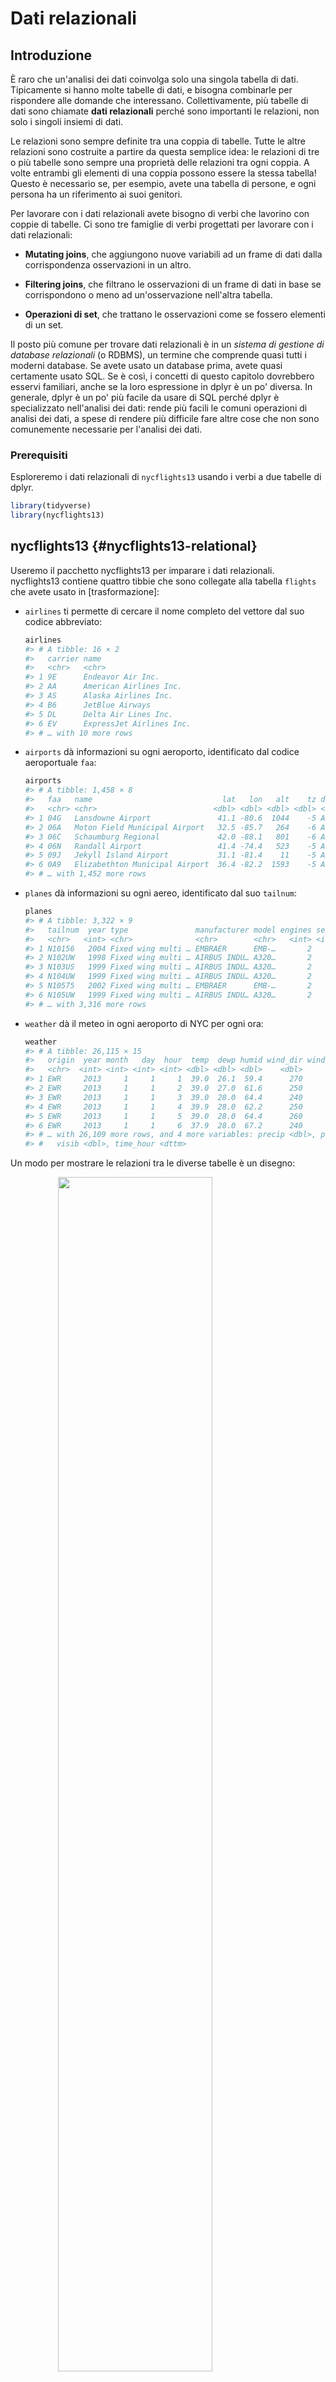 # Dati relazionali

## Introduzione

È raro che un'analisi dei dati coinvolga solo una singola tabella di dati. Tipicamente si hanno molte tabelle di dati, e bisogna combinarle per rispondere alle domande che interessano. Collettivamente, più tabelle di dati sono chiamate __dati relazionali__ perché sono importanti le relazioni, non solo i singoli insiemi di dati.

Le relazioni sono sempre definite tra una coppia di tabelle. Tutte le altre relazioni sono costruite a partire da questa semplice idea: le relazioni di tre o più tabelle sono sempre una proprietà delle relazioni tra ogni coppia. A volte entrambi gli elementi di una coppia possono essere la stessa tabella! Questo è necessario se, per esempio, avete una tabella di persone, e ogni persona ha un riferimento ai suoi genitori.

Per lavorare con i dati relazionali avete bisogno di verbi che lavorino con coppie di tabelle. Ci sono tre famiglie di verbi progettati per lavorare con i dati relazionali:

* __Mutating joins__, che aggiungono nuove variabili ad un frame di dati dalla corrispondenza
  osservazioni in un altro.

* __Filtering joins__, che filtrano le osservazioni di un frame di dati in base
  se corrispondono o meno ad un'osservazione nell'altra tabella.

* __Operazioni di set__, che trattano le osservazioni come se fossero elementi di un set.

Il posto più comune per trovare dati relazionali è in un _sistema di gestione di database relazionali_ (o RDBMS), un termine che comprende quasi tutti i moderni database. Se avete usato un database prima, avete quasi certamente usato SQL. Se è così, i concetti di questo capitolo dovrebbero esservi familiari, anche se la loro espressione in dplyr è un po' diversa. In generale, dplyr è un po' più facile da usare di SQL perché dplyr è specializzato nell'analisi dei dati: rende più facili le comuni operazioni di analisi dei dati, a spese di rendere più difficile fare altre cose che non sono comunemente necessarie per l'analisi dei dati.

### Prerequisiti

Esploreremo i dati relazionali di `nycflights13` usando i verbi a due tabelle di dplyr.



```r
library(tidyverse)
library(nycflights13)
```

## nycflights13 {#nycflights13-relational}

Useremo il pacchetto nycflights13 per imparare i dati relazionali. nycflights13 contiene quattro tibbie che sono collegate alla tabella `flights` che avete usato in [trasformazione]:

* `airlines` ti permette di cercare il nome completo del vettore dal suo codice abbreviato:

    
    ```r
    airlines
    #> # A tibble: 16 × 2
    #>   carrier name                    
    #>   <chr>   <chr>                   
    #> 1 9E      Endeavor Air Inc.       
    #> 2 AA      American Airlines Inc.  
    #> 3 AS      Alaska Airlines Inc.    
    #> 4 B6      JetBlue Airways         
    #> 5 DL      Delta Air Lines Inc.    
    #> 6 EV      ExpressJet Airlines Inc.
    #> # … with 10 more rows
    ```

* `airports` dà informazioni su ogni aeroporto, identificato dal codice aeroportuale `faa`:

    
    ```r
    airports
    #> # A tibble: 1,458 × 8
    #>   faa   name                             lat   lon   alt    tz dst   tzone      
    #>   <chr> <chr>                          <dbl> <dbl> <dbl> <dbl> <chr> <chr>      
    #> 1 04G   Lansdowne Airport               41.1 -80.6  1044    -5 A     America/Ne…
    #> 2 06A   Moton Field Municipal Airport   32.5 -85.7   264    -6 A     America/Ch…
    #> 3 06C   Schaumburg Regional             42.0 -88.1   801    -6 A     America/Ch…
    #> 4 06N   Randall Airport                 41.4 -74.4   523    -5 A     America/Ne…
    #> 5 09J   Jekyll Island Airport           31.1 -81.4    11    -5 A     America/Ne…
    #> 6 0A9   Elizabethton Municipal Airport  36.4 -82.2  1593    -5 A     America/Ne…
    #> # … with 1,452 more rows
    ```

* `planes` dà informazioni su ogni aereo, identificato dal suo `tailnum`:

    
    ```r
    planes
    #> # A tibble: 3,322 × 9
    #>   tailnum  year type               manufacturer model engines seats speed engine
    #>   <chr>   <int> <chr>              <chr>        <chr>   <int> <int> <int> <chr> 
    #> 1 N10156   2004 Fixed wing multi … EMBRAER      EMB-…       2    55    NA Turbo…
    #> 2 N102UW   1998 Fixed wing multi … AIRBUS INDU… A320…       2   182    NA Turbo…
    #> 3 N103US   1999 Fixed wing multi … AIRBUS INDU… A320…       2   182    NA Turbo…
    #> 4 N104UW   1999 Fixed wing multi … AIRBUS INDU… A320…       2   182    NA Turbo…
    #> 5 N10575   2002 Fixed wing multi … EMBRAER      EMB-…       2    55    NA Turbo…
    #> 6 N105UW   1999 Fixed wing multi … AIRBUS INDU… A320…       2   182    NA Turbo…
    #> # … with 3,316 more rows
    ```

*   `weather` dà il meteo in ogni aeroporto di NYC per ogni ora:

    
    ```r
    weather
    #> # A tibble: 26,115 × 15
    #>   origin  year month   day  hour  temp  dewp humid wind_dir wind_speed wind_gust
    #>   <chr>  <int> <int> <int> <int> <dbl> <dbl> <dbl>    <dbl>      <dbl>     <dbl>
    #> 1 EWR     2013     1     1     1  39.0  26.1  59.4      270      10.4         NA
    #> 2 EWR     2013     1     1     2  39.0  27.0  61.6      250       8.06        NA
    #> 3 EWR     2013     1     1     3  39.0  28.0  64.4      240      11.5         NA
    #> 4 EWR     2013     1     1     4  39.9  28.0  62.2      250      12.7         NA
    #> 5 EWR     2013     1     1     5  39.0  28.0  64.4      260      12.7         NA
    #> 6 EWR     2013     1     1     6  37.9  28.0  67.2      240      11.5         NA
    #> # … with 26,109 more rows, and 4 more variables: precip <dbl>, pressure <dbl>,
    #> #   visib <dbl>, time_hour <dttm>
    ```

Un modo per mostrare le relazioni tra le diverse tabelle è un disegno:

<img src="diagrams/relational-nycflights.png" width="70%" style="display: block; margin: auto;" />

Questo diagramma è un po' travolgente, ma è semplice rispetto ad alcuni che vedrete in natura! La chiave per capire diagrammi come questo è ricordare che ogni relazione riguarda sempre una coppia di tabelle. Non c'è bisogno di capire tutto, basta capire la catena di relazioni tra le tabelle a cui si è interessati.

Per nycflights13:

* `flights` si connette a `planes` attraverso una singola variabile, `tailnum`. 

* `flights` si connette a `airlines` attraverso la variabile `carrier`.

* `flights` si connette a `airports` in due modi: attraverso le variabili `origin` e
  `dest`.

* I voli si connettono al meteo attraverso la variabile `origin` (la località), e
  `year`, `month`, `day` e `hour` (il tempo).

### Esercizi

1.  Immagina di voler disegnare (approssimativamente) la rotta che ogni aereo vola da
    sua origine alla sua destinazione. Di quali variabili avresti bisogno? Quali tabelle
    avreste bisogno di combinare?

1.  Ho dimenticato di disegnare la relazione tra `weather` e `airports`.
    Qual è la relazione e come dovrebbe apparire nel diagramma?

1.  `weather` contiene solo informazioni per gli aeroporti di origine (NYC). Se
    contenesse le informazioni meteo per tutti gli aeroporti degli USA, quale ulteriore
    relazione aggiuntiva definirebbe con `flights`?

1.  Sappiamo che alcuni giorni dell'anno sono "speciali", e meno persone del
    persone del solito volano in quei giorni. Come potresti rappresentare questi dati come un frame di dati?
    Quali sarebbero le chiavi primarie di quella tabella? Come si connetterebbe alle
    tabelle esistenti?

## Chiavi

Le variabili usate per collegare ogni coppia di tabelle sono chiamate __chiavi__. Una chiave è una variabile (o un insieme di variabili) che identifica univocamente un'osservazione. In casi semplici, una singola variabile è sufficiente per identificare un'osservazione. Per esempio, ogni piano è identificato univocamente dal suo `tailnum`. In altri casi, possono essere necessarie più variabili. Per esempio, per identificare un'osservazione in `weather` sono necessarie cinque variabili: `year`, `month`, `day`, `hour` e `origin`.

Ci sono due tipi di chiavi:

* Una __chiave primaria__ identifica univocamente un'osservazione nella propria tabella.
  Per esempio, `planes$tailnum` è una chiave primaria perché identifica univocamente
  ogni aereo nella tabella `planes`.

* Una __chiave esterna__ identifica univocamente un'osservazione in un'altra tabella.
  Per esempio, `flights$tailnum` è una chiave esterna perché appare nella tabella 
  tabella `flights` dove corrisponde ad ogni volo ad un unico aereo.

Una variabile può essere sia una chiave primaria _e_ una chiave esterna. Per esempio, `origin` fa parte della chiave primaria `weather` ed è anche una chiave esterna per la tabella `airports`.

Una volta che hai identificato le chiavi primarie nelle tue tabelle, è una buona pratica verificare che esse identifichino davvero in modo univoco ogni osservazione. Un modo per farlo è quello di `count()` le chiavi primarie e cercare le voci dove `n` è maggiore di uno:


```r
planes %>% 
  count(tailnum) %>% 
  filter(n > 1)
#> # A tibble: 0 × 2
#> # … with 2 variables: tailnum <chr>, n <int>

weather %>% 
  count(year, month, day, hour, origin) %>% 
  filter(n > 1)
#> # A tibble: 3 × 6
#>    year month   day  hour origin     n
#>   <int> <int> <int> <int> <chr>  <int>
#> 1  2013    11     3     1 EWR        2
#> 2  2013    11     3     1 JFK        2
#> 3  2013    11     3     1 LGA        2
```

A volte una tabella non ha una chiave primaria esplicita: ogni riga è un'osservazione, ma nessuna combinazione di variabili la identifica in modo affidabile. Per esempio, qual è la chiave primaria nella tabella `flights`? Si potrebbe pensare che sia la data più il numero di volo o di coda, ma nessuno dei due è unico:


```r
flights %>% 
  count(year, month, day, flight) %>% 
  filter(n > 1)
#> # A tibble: 29,768 × 5
#>    year month   day flight     n
#>   <int> <int> <int>  <int> <int>
#> 1  2013     1     1      1     2
#> 2  2013     1     1      3     2
#> 3  2013     1     1      4     2
#> 4  2013     1     1     11     3
#> 5  2013     1     1     15     2
#> 6  2013     1     1     21     2
#> # … with 29,762 more rows

flights %>% 
  count(year, month, day, tailnum) %>% 
  filter(n > 1)
#> # A tibble: 64,928 × 5
#>    year month   day tailnum     n
#>   <int> <int> <int> <chr>   <int>
#> 1  2013     1     1 N0EGMQ      2
#> 2  2013     1     1 N11189      2
#> 3  2013     1     1 N11536      2
#> 4  2013     1     1 N11544      3
#> 5  2013     1     1 N11551      2
#> 6  2013     1     1 N12540      2
#> # … with 64,922 more rows
```

Quando ho iniziato a lavorare con questi dati, avevo ingenuamente supposto che ogni numero di volo sarebbe stato usato solo una volta al giorno: questo avrebbe reso molto più facile comunicare i problemi con un volo specifico. Purtroppo non è così! Se una tabella manca di una chiave primaria, a volte è utile aggiungerne una con `mutate()` e `row_number()`. Questo rende più facile far combaciare le osservazioni se avete fatto qualche filtraggio e volete ricontrollare i dati originali. Questa è chiamata una _chiave surrogata__.

Una chiave primaria e la corrispondente chiave esterna in un'altra tabella formano una __relazione__. Le relazioni sono tipicamente uno-a-molti. Per esempio, ogni volo ha un aereo, ma ogni aereo ha molti voli. In altri dati, occasionalmente vedrete una relazione 1 a 1. Potete pensare a questo come ad un caso speciale di 1-a-molti. Potete modellare le relazioni molti-a-molti con una relazione molti-a-1 più una relazione 1-a-molti. Per esempio, in questi dati c'è una relazione molti-a-molti tra compagnie aeree e aeroporti: ogni compagnia aerea vola in molti aeroporti; ogni aeroporto ospita molte compagnie aeree.

### Esercizi

1.  Aggiungere una chiave surrogata a `flights`.

1.  Identifica le chiavi nei seguenti set di dati

    1.  `Lahman::Batting`,
    1.  `babynames::babynames`.
    1.  `nasaweather::atmos`.
    1.  `fueleconomy::vehicles`
    1.  `ggplot2::diamonds`.
    
    (Potrebbe essere necessario installare alcuni pacchetti e leggere un po' di documentazione).

1.  Disegna un diagramma che illustri le connessioni tra le tabelle `Batting`,
    `People` e `Salaries` nel pacchetto Lahman. Disegna un altro diagramma
    che mostra la relazione tra `People`, `Managers`, `AwardsManagers`.

    Come caratterizzeresti la relazione tra le tabelle `Batting`,
    `Pitching` e `Fielding`?

## Mutating joins {#mutating-joins}

Il primo strumento che vedremo per combinare una coppia di tabelle è la __mutating join__. Una mutating join permette di combinare le variabili di due tabelle. Prima abbina le osservazioni in base alle loro chiavi, poi copia le variabili da una tabella all'altra.

Come `mutate()`, le funzioni di join aggiungono le variabili a destra, quindi se avete già molte variabili, le nuove variabili non verranno stampate. Per questi esempi, renderemo più facile vedere cosa succede negli esempi creando un set di dati più ristretto:


```r
flights2 <- flights %>% 
  select(year:day, hour, origin, dest, tailnum, carrier)
flights2
#> # A tibble: 336,776 × 8
#>    year month   day  hour origin dest  tailnum carrier
#>   <int> <int> <int> <dbl> <chr>  <chr> <chr>   <chr>  
#> 1  2013     1     1     5 EWR    IAH   N14228  UA     
#> 2  2013     1     1     5 LGA    IAH   N24211  UA     
#> 3  2013     1     1     5 JFK    MIA   N619AA  AA     
#> 4  2013     1     1     5 JFK    BQN   N804JB  B6     
#> 5  2013     1     1     6 LGA    ATL   N668DN  DL     
#> 6  2013     1     1     5 EWR    ORD   N39463  UA     
#> # … with 336,770 more rows
```

(Ricordate, quando siete in RStudio, potete anche usare `View()` per evitare questo problema).

Immaginate di voler aggiungere il nome completo della compagnia aerea ai dati di `flights2`. Potete combinare i data frame `airlines` e `flights2` con `left_join()`:


```r
flights2 %>%
  select(-origin, -dest) %>% 
  left_join(airlines, by = "carrier")
#> # A tibble: 336,776 × 7
#>    year month   day  hour tailnum carrier name                  
#>   <int> <int> <int> <dbl> <chr>   <chr>   <chr>                 
#> 1  2013     1     1     5 N14228  UA      United Air Lines Inc. 
#> 2  2013     1     1     5 N24211  UA      United Air Lines Inc. 
#> 3  2013     1     1     5 N619AA  AA      American Airlines Inc.
#> 4  2013     1     1     5 N804JB  B6      JetBlue Airways       
#> 5  2013     1     1     6 N668DN  DL      Delta Air Lines Inc.  
#> 6  2013     1     1     5 N39463  UA      United Air Lines Inc. 
#> # … with 336,770 more rows
```

Il risultato dell'unione delle compagnie aeree a flights2 è una variabile aggiuntiva: `name`. Questo è il motivo per cui chiamo questo tipo di join un join mutante. In questo caso, avreste potuto arrivare allo stesso punto usando `mutate()` e il subsetting di base di R:


```r
flights2 %>%
  select(-origin, -dest) %>% 
  mutate(name = airlines$name[match(carrier, airlines$carrier)])
#> # A tibble: 336,776 × 7
#>    year month   day  hour tailnum carrier name                  
#>   <int> <int> <int> <dbl> <chr>   <chr>   <chr>                 
#> 1  2013     1     1     5 N14228  UA      United Air Lines Inc. 
#> 2  2013     1     1     5 N24211  UA      United Air Lines Inc. 
#> 3  2013     1     1     5 N619AA  AA      American Airlines Inc.
#> 4  2013     1     1     5 N804JB  B6      JetBlue Airways       
#> 5  2013     1     1     6 N668DN  DL      Delta Air Lines Inc.  
#> 6  2013     1     1     5 N39463  UA      United Air Lines Inc. 
#> # … with 336,770 more rows
```

Ma questo è difficile da generalizzare quando si ha bisogno di abbinare più variabili, e richiede una lettura attenta per capire l'intento generale.

Le sezioni seguenti spiegano, in dettaglio, come funzionano le mutating joins. Comincerete imparando un'utile rappresentazione visiva delle unioni. Poi la useremo per spiegare le quattro funzioni di mutating join: l'inner join e le tre outer join. Quando si lavora con dati reali, le chiavi non sempre identificano in modo univoco le osservazioni, quindi parleremo di cosa succede quando non c'è una corrispondenza unica. Infine, imparerete come dire a dplyr quali variabili sono le chiavi per una data unione.

### Capire le unioni

Per aiutarvi ad imparare come funzionano le join, userò una rappresentazione visiva:

<img src="diagrams/join-setup.png" width="118" style="display: block; margin: auto;" />

```r
x <- tribble(
  ~key, ~val_x,
     1, "x1",
     2, "x2",
     3, "x3"
)
y <- tribble(
  ~key, ~val_y,
     1, "y1",
     2, "y2",
     4, "y3"
)
```

La colonna colorata rappresenta la variabile "chiave": questa è usata per abbinare le righe tra le tabelle. La colonna grigia rappresenta la colonna "valore" che viene portata con sé per il viaggio. In questi esempi mostrerò una singola variabile chiave, ma l'idea si generalizza in modo diretto a chiavi multiple e valori multipli.

Un join è un modo di collegare ogni riga in `x` a zero, una o più righe in `y`. Il diagramma seguente mostra ogni potenziale corrispondenza come un'intersezione di una coppia di linee.

<img src="diagrams/join-setup2.png" width="166" style="display: block; margin: auto;" />

(Se guardate attentamente, potreste notare che abbiamo cambiato l'ordine delle colonne chiave e valore in `x`. Questo è per enfatizzare che i join corrispondono in base alla chiave; il valore è solo portato con sé per il viaggio).

In un vero join, le corrispondenze saranno indicate con dei punti. Il numero di punti = il numero di corrispondenze = il numero di righe nell'output.

<img src="diagrams/join-inner.png" width="338" style="display: block; margin: auto;" />

### Inner join {#inner-join}

Il tipo più semplice di join è l'__inner join__. Un join interno abbina coppie di osservazioni ogni volta che le loro chiavi sono uguali:

<img src="diagrams/join-inner.png" width="338" style="display: block; margin: auto;" />

(Per essere precisi, questa è una __equijoin__ interna perché le chiavi sono abbinate usando l'operatore di uguaglianza. Dato che la maggior parte delle unioni sono equijoin, di solito lasciamo perdere questa specificazione).

L'output di un join interno è un nuovo data frame che contiene la chiave, i valori x e i valori y. Usiamo `by` per dire a dplyr quale variabile è la chiave:


```r
x %>% 
  inner_join(y, by = "key")
#> # A tibble: 2 × 3
#>     key val_x val_y
#>   <dbl> <chr> <chr>
#> 1     1 x1    y1   
#> 2     2 x2    y2
```

La proprietà più importante di un inner join è che le righe non abbinate non sono incluse nel risultato. Questo significa che generalmente le inner joins non sono appropriate per l'uso in analisi perché è troppo facile perdere osservazioni.

### Outer joins {#outer-join}

Un inner join mantiene le osservazioni che appaiono in entrambe le tabelle. Una __outer join__ mantiene le osservazioni che appaiono in almeno una delle tabelle. Ci sono tre tipi di outer join:

* Una __left join__ mantiene tutte le osservazioni in `x`.
* Un __joint__ a destra mantiene tutte le osservazioni in `y`.
* Un __full join__ mantiene tutte le osservazioni in `x` e `y`.

Questi join funzionano aggiungendo un'osservazione "virtuale" addizionale ad ogni tabella. Questa osservazione ha una chiave che corrisponde sempre (se nessun'altra chiave corrisponde), e un valore riempito con `NA`.

Graficamente, questo appare come:

<img src="diagrams/join-outer.png" width="355" style="display: block; margin: auto;" />

L'unione più comunemente usata è l'unione a sinistra: la si usa ogni volta che si cercano dati aggiuntivi da un'altra tabella, perché conserva le osservazioni originali anche quando non c'è una corrispondenza. L'unione a sinistra dovrebbe essere la tua unione di default: usala a meno che tu non abbia una forte ragione per preferire una delle altre.

Un altro modo per rappresentare i diversi tipi di join è un diagramma di Venn:

<img src="diagrams/join-venn.png" width="551" style="display: block; margin: auto;" />

Tuttavia, questa non è una grande rappresentazione. Potrebbe rinfrescarvi la memoria su quale join conserva le osservazioni in quale tabella, ma soffre di una grande limitazione: un diagramma di Venn non può mostrare cosa succede quando le chiavi non identificano univocamente un'osservazione.

### Chiavi duplicate {#join-matches}

Finora tutti i diagrammi hanno assunto che le chiavi siano uniche. Ma questo non è sempre il caso. Questa sezione spiega cosa succede quando le chiavi non sono uniche. Ci sono due possibilità:

1.  Una tabella ha chiavi duplicate. Questo è utile quando vuoi aggiungere ulteriori informazioni, dato che tipicamente c'è una relazione uno-a-molti.

    <img src="diagrams/join-one-to-many.png" width="279" style="display: block; margin: auto;" />

    Notate che ho messo la colonna chiave in una posizione leggermente diversa nell'output.
    Questo riflette il fatto che la chiave è una chiave primaria in `y` e una chiave esterna in `x`.

    
    ```r
    x <- tribble(
      ~key, ~val_x,
         1, "x1",
         2, "x2",
         2, "x3",
         1, "x4"
    )
    y <- tribble(
      ~key, ~val_y,
         1, "y1",
         2, "y2"
    )
    left_join(x, y, by = "key")
    #> # A tibble: 4 × 3
    #>     key val_x val_y
    #>   <dbl> <chr> <chr>
    #> 1     1 x1    y1   
    #> 2     2 x2    y2   
    #> 3     2 x3    y2   
    #> 4     1 x4    y1
    ```

1.  Entrambe le tabelle hanno chiavi duplicate. Questo è di solito un errore perché in nessuna delle due tabelle le chiavi identificano univocamente un'osservazione. Quando si uniscono chiavi duplicate, si ottengono tutte le combinazioni possibili, il prodotto cartesiano:

    <img src="diagrams/join-many-to-many.png" width="342" style="display: block; margin: auto;" />

    
    ```r
    x <- tribble(
      ~key, ~val_x,
         1, "x1",
         2, "x2",
         2, "x3",
         3, "x4"
    )
    y <- tribble(
      ~key, ~val_y,
         1, "y1",
         2, "y2",
         2, "y3",
         3, "y4"
    )
    left_join(x, y, by = "key")
    #> # A tibble: 6 × 3
    #>     key val_x val_y
    #>   <dbl> <chr> <chr>
    #> 1     1 x1    y1   
    #> 2     2 x2    y2   
    #> 3     2 x2    y3   
    #> 4     2 x3    y2   
    #> 5     2 x3    y3   
    #> 6     3 x4    y4
    ```

### Definizione delle colonne chiave {#join-by}

Finora, le coppie di tabelle sono sempre state unite da una singola variabile, e questa variabile ha lo stesso nome in entrambe le tabelle. Questo vincolo è stato codificato da `by = "key"`. Puoi usare altri valori per `by` per collegare le tabelle in altri modi:

  * Il valore predefinito, `by = NULL`, usa tutte le variabili che appaiono in entrambe le tabelle, il cosiddetto __natural__ join. Per esempio, le tabelle dei voli e del meteo corrispondono sulle loro variabili comuni: `year`, `month`, `day`, `hour` e `origin`.

    
    ```r
    flights2 %>% 
      left_join(weather)
    #> Joining, by = c("year", "month", "day", "hour", "origin")
    #> # A tibble: 336,776 × 18
    #>    year month   day  hour origin dest  tailnum carrier  temp  dewp humid
    #>   <int> <int> <int> <dbl> <chr>  <chr> <chr>   <chr>   <dbl> <dbl> <dbl>
    #> 1  2013     1     1     5 EWR    IAH   N14228  UA       39.0  28.0  64.4
    #> 2  2013     1     1     5 LGA    IAH   N24211  UA       39.9  25.0  54.8
    #> 3  2013     1     1     5 JFK    MIA   N619AA  AA       39.0  27.0  61.6
    #> 4  2013     1     1     5 JFK    BQN   N804JB  B6       39.0  27.0  61.6
    #> 5  2013     1     1     6 LGA    ATL   N668DN  DL       39.9  25.0  54.8
    #> 6  2013     1     1     5 EWR    ORD   N39463  UA       39.0  28.0  64.4
    #> # … with 336,770 more rows, and 7 more variables: wind_dir <dbl>,
    #> #   wind_speed <dbl>, wind_gust <dbl>, precip <dbl>, pressure <dbl>,
    #> #   visib <dbl>, time_hour <dttm>
    ```

  * Un vettore di caratteri, `by = "x"`. Questo è come un join naturale, ma usa solo
    alcune delle variabili comuni. Per esempio, `flights` e `planes` hanno
    variabili `year`, ma significano cose diverse, quindi vogliamo unire solo per
    `tailnum`.

    
    ```r
    flights2 %>% 
      left_join(planes, by = "tailnum")
    #> # A tibble: 336,776 × 16
    #>   year.x month   day  hour origin dest  tailnum carrier year.y type             
    #>    <int> <int> <int> <dbl> <chr>  <chr> <chr>   <chr>    <int> <chr>            
    #> 1   2013     1     1     5 EWR    IAH   N14228  UA        1999 Fixed wing multi…
    #> 2   2013     1     1     5 LGA    IAH   N24211  UA        1998 Fixed wing multi…
    #> 3   2013     1     1     5 JFK    MIA   N619AA  AA        1990 Fixed wing multi…
    #> 4   2013     1     1     5 JFK    BQN   N804JB  B6        2012 Fixed wing multi…
    #> 5   2013     1     1     6 LGA    ATL   N668DN  DL        1991 Fixed wing multi…
    #> 6   2013     1     1     5 EWR    ORD   N39463  UA        2012 Fixed wing multi…
    #> # … with 336,770 more rows, and 6 more variables: manufacturer <chr>,
    #> #   model <chr>, engines <int>, seats <int>, speed <int>, engine <chr>
    ```

    Si noti che le variabili `year` (che appaiono in entrambi i data frame di input,
    ma non sono costrette ad essere uguali) sono disambiguate nell'output con
    un suffisso.

  * Un vettore di caratteri con nome: `by = c("a" = "b")`. Questo
    corrisponde alla variabile `a` nella tabella `x` alla variabile `b` nella tabella `y`. Le
    variabili da `x` saranno usate nell'output.

    Per esempio, se vogliamo disegnare una mappa abbiamo bisogno di combinare i dati dei voli
    con i dati degli aeroporti che contengono la posizione (`lat` e `lon`) di
    ogni aeroporto. Ogni volo ha un `airport` di origine e uno di destinazione, quindi
    bisogno di specificare a quale vogliamo unire i dati:

    
    ```r
    flights2 %>% 
      left_join(airports, c("dest" = "faa"))
    #> # A tibble: 336,776 × 15
    #>    year month   day  hour origin dest  tailnum carrier name      lat   lon   alt
    #>   <int> <int> <int> <dbl> <chr>  <chr> <chr>   <chr>   <chr>   <dbl> <dbl> <dbl>
    #> 1  2013     1     1     5 EWR    IAH   N14228  UA      George…  30.0 -95.3    97
    #> 2  2013     1     1     5 LGA    IAH   N24211  UA      George…  30.0 -95.3    97
    #> 3  2013     1     1     5 JFK    MIA   N619AA  AA      Miami …  25.8 -80.3     8
    #> 4  2013     1     1     5 JFK    BQN   N804JB  B6      <NA>     NA    NA      NA
    #> 5  2013     1     1     6 LGA    ATL   N668DN  DL      Hartsf…  33.6 -84.4  1026
    #> 6  2013     1     1     5 EWR    ORD   N39463  UA      Chicag…  42.0 -87.9   668
    #> # … with 336,770 more rows, and 3 more variables: tz <dbl>, dst <chr>,
    #> #   tzone <chr>
    
    flights2 %>% 
      left_join(airports, c("origin" = "faa"))
    #> # A tibble: 336,776 × 15
    #>    year month   day  hour origin dest  tailnum carrier name      lat   lon   alt
    #>   <int> <int> <int> <dbl> <chr>  <chr> <chr>   <chr>   <chr>   <dbl> <dbl> <dbl>
    #> 1  2013     1     1     5 EWR    IAH   N14228  UA      Newark…  40.7 -74.2    18
    #> 2  2013     1     1     5 LGA    IAH   N24211  UA      La Gua…  40.8 -73.9    22
    #> 3  2013     1     1     5 JFK    MIA   N619AA  AA      John F…  40.6 -73.8    13
    #> 4  2013     1     1     5 JFK    BQN   N804JB  B6      John F…  40.6 -73.8    13
    #> 5  2013     1     1     6 LGA    ATL   N668DN  DL      La Gua…  40.8 -73.9    22
    #> 6  2013     1     1     5 EWR    ORD   N39463  UA      Newark…  40.7 -74.2    18
    #> # … with 336,770 more rows, and 3 more variables: tz <dbl>, dst <chr>,
    #> #   tzone <chr>
    ```

### Esercizi

1.  Calcola il ritardo medio per destinazione, poi unisciti al data frame `airport` in modo da poter mostrare la distribuzione spaziale dei ritardi. Ecco un modo semplice per disegnare una mappa degli Stati Uniti:

    
    ```r
    airports %>%
      semi_join(flights, c("faa" = "dest")) %>%
      ggplot(aes(lon, lat)) +
        borders("state") +
        geom_point() +
        coord_quickmap()
    ```

    (Non preoccupatevi se non capite cosa fa `semi_join()` --- lo imparerete
    imparerete dopo).

    Potreste voler usare la `dimensione` o il `colore` dei punti per visualizzare
    il ritardo medio per ogni aeroporto.

1.  Aggiungi la posizione dell'origine _e_ della destinazione (cioè la `lat` e la `lon`)
    a `flights`.

1.  Esiste una relazione tra l'età di un aereo e i suoi ritardi?

1.  Quali condizioni meteorologiche rendono più probabile un ritardo?

1.  Cosa è successo il 13 giugno 2013? Visualizza lo schema spaziale dei ritardi,
    e poi usa Google per fare un riferimento incrociato con le condizionir.

    

### Altre implementazioni

`base::merge()` può eseguire tutti e quattro i tipi di mutating join:

dplyr | merge
-------------------|-------------------------------------------
`inner_join(x, y)` | `merge(x, y)`
`left_join(x, y)`  | `merge(x, y, all.x = TRUE)`
`right_join(x, y)` | `merge(x, y, all.y = TRUE)`,
`full_join(x, y)`  | `merge(x, y, all.x = TRUE, all.y = TRUE)`

Il vantaggio dei verbi specifici di dplyr è che trasmettono più chiaramente l'intento del vostro codice: la differenza tra i join è davvero importante ma nascosta negli argomenti di `merge()`. I join di dplyr sono considerevolmente più veloci e non incasinano l'ordine delle righe.

SQL è l'ispirazione per le convenzioni di dplyr, quindi la traduzione è semplice:

dplyr | SQL
-----------------------------|-------------------------------------------
`inner_join(x, y, by = "z")` | `SELECT * FROM x INNER JOIN y USING (z)`
`left_join(x, y, by = "z")`  | `SELECT * FROM x LEFT OUTER JOIN y USING (z)`
`right_join(x, y, by = "z")` | `SELECT * FROM x RIGHT OUTER JOIN y USING (z)`
`full_join(x, y, by = "z")`  | `SELECT * FROM x FULL OUTER JOIN y USING (z)`

Si noti che "INNER" e "OUTER" sono opzionali, e spesso omessi.

Unire diverse variabili tra le tabelle, per esempio `inner_join(x, y, by = c("a" = "b"))` usa una sintassi leggermente diversa in SQL: `SELECT * FROM x INNER JOIN y ON x.a = y.b`. Come suggerisce questa sintassi, SQL supporta una gamma più ampia di tipi di join rispetto a dplyr perché è possibile collegare le tabelle usando vincoli diversi dall'uguaglianza (a volte chiamati non-equijoin).

## Filtering joins {#filtering-joins}

Le filtering joins fanno corrispondere le osservazioni allo stesso modo delle mutating joins, ma influenzano le osservazioni, non le variabili. Ne esistono due tipi:

* `semi_join(x, y)` __tiene__ tutte le osservazioni in `x` che hanno una corrispondenza in `y`.
* `anti_join(x, y)` __drops__ tutte le osservazioni in `x` che hanno una corrispondenza in `y`.

Le semi-join sono utili per far corrispondere tabelle di riepilogo filtrate alle righe originali. Per esempio, immaginate di aver trovato le prime dieci destinazioni più popolari:



```r
top_dest <- flights %>%
  count(dest, sort = TRUE) %>%
  head(10)
top_dest
#> # A tibble: 10 × 2
#>   dest      n
#>   <chr> <int>
#> 1 ORD   17283
#> 2 ATL   17215
#> 3 LAX   16174
#> 4 BOS   15508
#> 5 MCO   14082
#> 6 CLT   14064
#> # … with 4 more rows
```

Ora vuoi trovare ogni volo che è andato a una di queste destinazioni. Potresti costruire tu stesso un filtro:


```r
flights %>% 
  filter(dest %in% top_dest$dest)
#> # A tibble: 141,145 × 19
#>    year month   day dep_time sched_dep_time dep_delay arr_time sched_arr_time
#>   <int> <int> <int>    <int>          <int>     <dbl>    <int>          <int>
#> 1  2013     1     1      542            540         2      923            850
#> 2  2013     1     1      554            600        -6      812            837
#> 3  2013     1     1      554            558        -4      740            728
#> 4  2013     1     1      555            600        -5      913            854
#> 5  2013     1     1      557            600        -3      838            846
#> 6  2013     1     1      558            600        -2      753            745
#> # … with 141,139 more rows, and 11 more variables: arr_delay <dbl>,
#> #   carrier <chr>, flight <int>, tailnum <chr>, origin <chr>, dest <chr>,
#> #   air_time <dbl>, distance <dbl>, hour <dbl>, minute <dbl>, time_hour <dttm>
```

Ma è difficile estendere questo approccio a più variabili. Per esempio, immagina di aver trovato i 10 giorni con i più alti ritardi medi. Come costruireste la dichiarazione del filtro che usa `year`, `month` e `day` per abbinarlo a `flight`?

Invece puoi usare una semi-join, che collega le due tabelle come una mutating join, ma invece di aggiungere nuove colonne, mantiene solo le righe in `x` che hanno una corrispondenza in `y`:


```r
flights %>% 
  semi_join(top_dest)
#> Joining, by = "dest"
#> # A tibble: 141,145 × 19
#>    year month   day dep_time sched_dep_time dep_delay arr_time sched_arr_time
#>   <int> <int> <int>    <int>          <int>     <dbl>    <int>          <int>
#> 1  2013     1     1      542            540         2      923            850
#> 2  2013     1     1      554            600        -6      812            837
#> 3  2013     1     1      554            558        -4      740            728
#> 4  2013     1     1      555            600        -5      913            854
#> 5  2013     1     1      557            600        -3      838            846
#> 6  2013     1     1      558            600        -2      753            745
#> # … with 141,139 more rows, and 11 more variables: arr_delay <dbl>,
#> #   carrier <chr>, flight <int>, tailnum <chr>, origin <chr>, dest <chr>,
#> #   air_time <dbl>, distance <dbl>, hour <dbl>, minute <dbl>, time_hour <dttm>
```

Graficamente, una semi-unione appare così:

<img src="diagrams/join-semi.png" width="307" style="display: block; margin: auto;" />

Solo l'esistenza di una corrispondenza è importante; non ha importanza quale osservazione viene abbinata. Questo significa che i filtering joins non duplicano mai le righe come fanno i mutating joins:

<img src="diagrams/join-semi-many.png" width="312" style="display: block; margin: auto;" />

L'inverso di una semi-join è un anti-join. Un anti-join mantiene le righe che _non_ hanno una corrispondenza:

<img src="diagrams/join-anti.png" width="307" style="display: block; margin: auto;" />

Gli anti-join sono utili per diagnosticare le mancate corrispondenze. Per esempio, quando si collegano `flights` e `planes`, si potrebbe essere interessati a sapere che ci sono molti `flights` che non hanno una corrispondenza in `planes`:


```r
flights %>%
  anti_join(planes, by = "tailnum") %>%
  count(tailnum, sort = TRUE)
#> # A tibble: 722 × 2
#>   tailnum     n
#>   <chr>   <int>
#> 1 <NA>     2512
#> 2 N725MQ    575
#> 3 N722MQ    513
#> 4 N723MQ    507
#> 5 N713MQ    483
#> 6 N735MQ    396
#> # … with 716 more rows
```

### Esercizi

1.  Cosa significa che un volo ha un `tailnum` mancante? Cosa hanno in comune i
    numeri di coda che non hanno un record corrispondente in `planes` hanno in comune?
    (Suggerimento: una variabile spiega il ~90% dei problemi).

1.  Filtra i voli per mostrare solo i voli con aerei che hanno volato almeno 100
    voli.

1.  Combina `fueleconomy::vehicles` e `fueleconomy::common` per trovare solo i
    record per i modelli più comuni.

1.  Trova le 48 ore (nel corso dell'intero anno) che hanno i peggiori
    ritardi. Fai un riferimento incrociato con i dati `weather`. Puoi vedere qualche
    modelli?

1.  Cosa ti dice `anti_join(flights, airports, by = c("dest" = "faa"))`?
    2. Che cosa ti dice `anti_join(airports, flights, by = c("faa" = "dest"))`?

1.  Ci si potrebbe aspettare che ci sia una relazione implicita tra aereo
    e compagnia aerea, perché ogni aereo è pilotato da una sola compagnia aerea. Confermate
    o rifiutare questa ipotesi usando gli strumenti che hai imparato sopra.

## Problemi di join

I dati con cui avete lavorato in questo capitolo sono stati puliti in modo che abbiate meno problemi possibili. E' improbabile che i vostri dati siano così belli, quindi ci sono alcune cose che dovreste fare con i vostri dati per far sì che le vostre unioni vadano lisce.

1.  Iniziate identificando le variabili che formano la chiave primaria in ogni tabella.
    Di solito dovreste farlo basandovi sulla vostra comprensione dei dati, non
    empiricamente cercando una combinazione di variabili che dia un
    identificatore unico. Se cercate solo le variabili senza pensare a
    al loro significato, potreste essere (dis)fortunati e trovare una combinazione che è
    unica nei vostri dati attuali, ma la relazione potrebbe non essere vera in
    generale.

    Per esempio, l'altitudine e la longitudine identificano in modo unico ogni aeroporto,
    ma non sono buoni identificatori!

    
    ```r
    airports %>% count(alt, lon) %>% filter(n > 1)
    #> # A tibble: 0 × 3
    #> # … with 3 variables: alt <dbl>, lon <dbl>, n <int>
    ```

1.  Controllare che nessuna delle variabili della chiave primaria sia mancante. Se
    un valore è mancante allora non può identificare un'osservazione!

1.  Controlla che le tue chiavi esterne corrispondano alle chiavi primarie di un'altra tabella. Il
    modo migliore per farlo è con un `anti_join()`. È comune che le chiavi
    non corrispondano a causa di errori nell'inserimento dei dati. Correggere questi errori è spesso un sacco di
    lavoro.

    Se avete delle chiavi mancanti, dovrete essere attenti all'uso
    l'uso delle unioni interne rispetto a quelle esterne, valutando attentamente se
    se volete eliminare le righe che non hanno una corrispondenza.

Siate consapevoli che controllare semplicemente il numero di righe prima e dopo l'unione non è sufficiente ad assicurare che la vostra unione sia andata bene. Se hai un join interno con chiavi duplicate in entrambe le tabelle, potresti essere sfortunato perché il numero di righe eliminate potrebbe essere esattamente uguale al numero di righe duplicate!

## Operazioni di set {#set-operations}

L'ultimo tipo di verbo di due tabelle sono le operazioni di set. Generalmente sono quelle che uso meno frequentemente, ma sono occasionalmente utili quando si vuole spezzare un singolo filtro complesso in pezzi più semplici. Tutte queste operazioni lavorano con una riga completa, confrontando i valori di ogni variabile. Queste si aspettano che gli input `x` e `y` abbiano le stesse variabili, e trattano le osservazioni come insiemi:

* `intersect(x, y)`: restituisce solo le osservazioni sia in `x` che in `y`.
* `union(x, y)`: restituisce osservazioni uniche in `x` e `y`.
* `setdiff(x, y)`: restituisce le osservazioni in `x`, ma non in `y`.

Dati questi semplici dati:


```r
df1 <- tribble(
  ~x, ~y,
   1,  1,
   2,  1
)
df2 <- tribble(
  ~x, ~y,
   1,  1,
   1,  2
)
```

Le quattro possibilità sono:


```r
intersect(df1, df2)
#> # A tibble: 1 × 2
#>       x     y
#>   <dbl> <dbl>
#> 1     1     1

# Notate che otteniamo 3 righe, non 4
union(df1, df2)
#> # A tibble: 3 × 2
#>       x     y
#>   <dbl> <dbl>
#> 1     1     1
#> 2     2     1
#> 3     1     2

setdiff(df1, df2)
#> # A tibble: 1 × 2
#>       x     y
#>   <dbl> <dbl>
#> 1     2     1

setdiff(df2, df1)
#> # A tibble: 1 × 2
#>       x     y
#>   <dbl> <dbl>
#> 1     1     2
```

